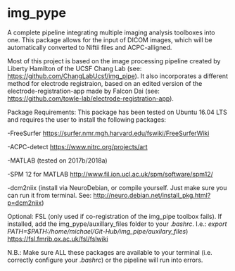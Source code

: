 # img_pype
A complete pipeline integrating multiple imaging analysis toolboxes into one. This package allows for the input of DICOM images, which will be automatically converted to Niftii files and ACPC-alligned.

Most of this project is based on the image processing pipeline created by Liberty Hamilton of the UCSF Chang Lab (see: https://github.com/ChangLabUcsf/img_pipe). It also incorporates a different method for electrode registraion, based on an edited version of the electrode-registration-app made by Falcon Dai (see: https://github.com/towle-lab/electrode-registration-app). 

Package Requirements:
This package has been tested on Ubuntu 16.04 LTS and requires the user to install the following packages:

-FreeSurfer https://surfer.nmr.mgh.harvard.edu/fswiki/FreeSurferWiki

-ACPC-detect https://www.nitrc.org/projects/art

-MATLAB (tested on 2017b/2018a)

-SPM 12 for MATLAB http://www.fil.ion.ucl.ac.uk/spm/software/spm12/ 

-dcm2niix (install via NeuroDebian, or compile yourself. Just make sure you can run it from terminal. See:  http://neuro.debian.net/install_pkg.html?p=dcm2niix)


Optional:
FSL (only used if co-registration of the img_pipe toolbox fails). If installed, add the img_pype/auxillary_files folder to your ._bashrc_. I.e.: _export PATH=$PATH:/home/michael/Git-Hub/img_pipe/auxilary_files_) https://fsl.fmrib.ox.ac.uk/fsl/fslwiki

N.B.: Make sure ALL these packages are available to your terminal (i.e. correctly configure your ._bashrc_) or the pipeline will run into errors. 










